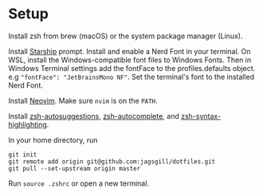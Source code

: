 # Setup
Install zsh from brew (macOS) or the system package manager (Linux).

Install [Starship](https://starship.rs) prompt. Install and enable a  Nerd Font in your terminal.
On WSL, install the Windows-compatible font files to Windows Fonts. Then in Windows Terminal settings add the fontFace to the profiles.defaults object. e.g `"fontFace": "JetBrainsMono NF"`.
Set the terminal's font to the installed Nerd Font.

Install [Neovim](https://github.com/neovim/neovim/wiki/Installing-Neovim). Make sure `nvim` is on the `PATH`.

Install [zsh-autosuggestions](https://github.com/zsh-users/zsh-autosuggestions/blob/master/INSTALL.md), [zsh-autocomplete](https://github.com/marlonrichert/zsh-autocomplete), and [zsh-syntax-highlighting](https://github.com/zsh-users/zsh-syntax-highlighting/blob/master/INSTALL.md).

In your home directory, run 
```
git init 
git remote add origin git@github.com:jagsgill/dotfiles.git
git pull --set-upstream origin master
```

Run `source .zshrc` or open a new terminal.

